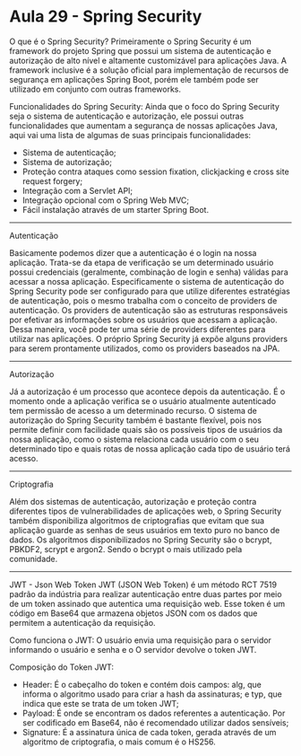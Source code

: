 # Aula 29 - Spring Security

O que é o Spring Security?
Primeiramente o Spring Security é um framework do projeto Spring que possui um sistema de autenticação e autorização de alto nível e altamente customizável para aplicações Java. A framework inclusive é a solução oficial para implementação de recursos de segurança em aplicações Spring Boot, porém ele também pode ser utilizado em conjunto com outras frameworks.

Funcionalidades do Spring Security: 
Ainda que o foco do Spring Security seja o sistema de autenticação e autorização, ele possui outras funcionalidades que aumentam a segurança de nossas aplicações Java, aqui vai uma lista de algumas de suas principais funcionalidades:
- Sistema de autenticação;
- Sistema de autorização;
- Proteção contra ataques como session fixation, clickjacking e cross site request forgery;
- Integração com a Servlet API;
- Integração opcional com o Spring Web MVC;
- Fácil instalação através de um starter Spring Boot.

----------------------------------------------------------------------------------------------------------------------------------------

Autenticação

Basicamente podemos dizer que a autenticação é o login na nossa aplicação. Trata-se da etapa de verificação se um determinado usuário possui credenciais (geralmente, combinação de login e senha) válidas para acessar a nossa aplicação. Especificamente o sistema de autenticação do Spring Security pode ser configurado para que utilize diferentes estratégias de autenticação, pois o mesmo trabalha com o conceito de providers de autenticação. Os providers de autenticação são as estruturas responsáveis por efetivar as informações sobre os usuários que acessam a aplicação. Dessa maneira, você pode ter uma série de providers diferentes para utilizar nas aplicações.
O próprio Spring Security já expõe alguns providers para serem prontamente utilizados, como os providers baseados na JPA.

----------------------------------------------------------------------------------------------------------------------------------------

Autorização

Já a autorização é um processo que acontece depois da autenticação. É o momento onde a aplicação verifica se o usuário atualmente autenticado tem permissão de acesso a um determinado recurso. O sistema de autorização do Spring Security também é bastante flexível, pois nos permite definir com facilidade quais são os possíveis tipos de usuários da nossa aplicação, como o sistema relaciona cada
usuário com o seu determinado tipo e quais rotas de nossa aplicação cada tipo de usuário terá acesso.

----------------------------------------------------------------------------------------------------------------------------------------

Criptografia 

Além dos sistemas de autenticação, autorização e proteção contra diferentes tipos de vulnerabilidades de aplicações web, o Spring Security também disponibiliza algoritmos de criptografias que evitam que sua aplicação guarde as senhas de seus usuários em texto puro no banco de dados. Os algoritmos disponibilizados no Spring Security são o bcrypt, PBKDF2, scrypt e argon2. Sendo o bcrypt o mais utilizado pela comunidade.

----------------------------------------------------------------------------------------------------------------------------------------

JWT - Json Web Token
JWT (JSON Web Token) é um método RCT 7519 padrão da indústria para realizar autenticação entre duas partes por meio de um token assinado que autentica uma requisição web. Esse token é um código em Base64 que armazena objetos JSON com os dados que permitem a autenticação da requisição.

Como funciona o JWT:
O usuário envia uma requisição para o servidor informando o usuário e senha e o O servidor devolve o token JWT.

Composição do Token JWT:
- Header: É o cabeçalho do token e contém dois campos: alg, que informa o algoritmo usado para criar a hash da assinaturas; e typ, que indica que este se trata de um token JWT;
- Payload: É onde se encontram os dados referentes a autenticação. Por ser codificado em Base64, não é recomendado utilizar dados sensíveis;
- Signature: É a assinatura única de cada token, gerada através de um algoritmo de criptografia, o mais comum é o HS256.
